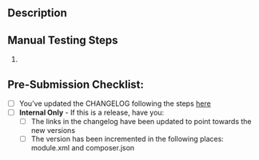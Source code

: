 ## Description
<!-- What does this PR do? Is it a bug fix, new feature, refactor, or something else -->


## Manual Testing Steps

<!--
Describe how you tested your change. If you are fixing a bug, please provide the version of Magento 2 along with steps to recreate.
-->

1.

## Pre-Submission Checklist:

- [ ] You've updated the CHANGELOG following the steps [here](https://github.com/klaviyo/magento2-klaviyo#making-updates)
- [ ] **Internal Only** - If this is a release, have you:
  - [ ] The links in the changelog have been updated to point towards the new versions
  - [ ] The version has been incremented in the following places: module.xml and composer.json

<!--
Always Write Something™️... even in PR descriptions. It's rubber-duck-debugging for you and
it's a courtesy for your fellow engineers.
-->
